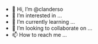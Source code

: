 - 👋 Hi, I’m @clanderso
- 👀 I’m interested in ...
- 🌱 I’m currently learning ...
- 💞️ I’m looking to collaborate on ...
- 📫 How to reach me ...

<!---
clanderso/clanderso is a ✨ special ✨ repository because its `README.md` (this file) appears on your GitHub profile.
You can click the Preview link to take a look at your changes.
--->

